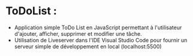 # ToDoList :
- Application simple ToDo List en JavaScript permettant à l'utilisateur d'ajouter, afficher,
supprimer et modifier une tâche.
- Utilisation de Liveserver dans l'IDE Visual Studio Code pour fournir un serveur simple de développement en local (localhost:5500)
